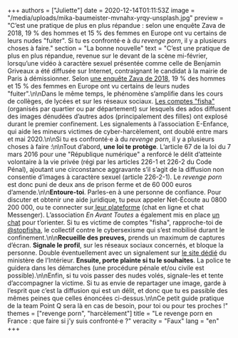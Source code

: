 +++
authors = ["Juliette"]
date = 2020-12-14T01:11:53Z
image = "/media/uploads/mika-baumeister-mvnahx-yrqy-unsplash.jpg"
preview = "C’est une pratique de plus en plus répandue&nbsp;: selon une enquête Zava de 2018, 19&nbsp;% des hommes et 15&nbsp;% des femmes en Europe ont vu certains de leurs nudes \"fuiter\". Si tu es confronté·e à du _revenge porn_, il y a plusieurs choses à faire."
section = "La bonne nouvelle"
text = "C’est une pratique de plus en plus répandue, revenue sur le devant de la scène mi-février, lorsqu’une vidéo à caractère sexuel présentée comme celle de Benjamin Griveaux a été diffusée sur Internet, contraignant le candidat à la mairie de Paris à démissionner. Selon [une enquête Zava de 2018](https://www.zavamed.com/fr/etude-zava-2018-sextos-et-nudes.html), 19&nbsp;% des hommes et 15&nbsp;% des femmes en Europe ont vu certains de leurs nudes \"fuiter\".\n\nDans le même temps, le phénomène s’amplifie dans les cours de collèges, de lycées et sur les réseaux sociaux. [Les comptes \"fisha\"](https://www.lemonde.fr/pixels/article/2020/04/07/harcelement-sexuel-avec-le-confinement-le-retour-en-force-des-comptes-fisha-sur-les-reseaux-sociaux_6035853_4408996.html) (organisés par quartier ou par département) sur lesquels des ados diffusent des images dénudées d’autres ados (principalement des filles) ont explosé durant le premier confinement. Les signalements à l’association E-Enfance, qui aide les mineurs victimes de cyber-harcèlement, ont doublé entre mars et mai 2020.\n\nSi tu es confronté·e à du _revenge porn_, il y a plusieurs choses à faire&nbsp;:\n\nTout d’abord, **une loi te protège**. L’article 67 de la loi du 7 mars 2016 pour une \"République numérique\" a renforcé le délit d’atteinte volontaire à la vie privée (régi par les articles 226-1 et 226-2 du Code Pénal), ajoutant une circonstance aggravante s’il s’agit de la diffusion non consentie d’images à caractère sexuel (article 226-2-1). Le _revenge porn_ est donc puni de deux ans de prison ferme et de 60 000 euros d’amende.\n\n**Entoure-toi**. Parles-en à une personne de confiance. Pour discuter et obtenir une aide juridique, tu peux appeler Net-Écoute au 0800 200 000, ou te connecter sur[ leur plateforme](https://www.netecoute.fr/#) (chat en ligne et chat Messenger). L’association _En Avant Toutes_ a également mis en place [un chat](https://enavanttoutes.fr/) pour t’orienter. Si tu es victime de comptes \"fisha\", rapproche-toi de [@stopfisha](https://twitter.com/StopFisha), le collectif contre le cybersexisme qui s’est mobilisé durant le confinement.\n\n**Recueille des preuves,** prends un maximum de captures d’écran. **Signale le profil**, sur les réseaux sociaux concernés, et bloque la personne. Double éventuellement avec un signalement sur [le site dédié](https://www.internet-signalement.gouv.fr/PortailWeb/planets/Accueil!input.action) du ministère de l’Intérieur. **Ensuite, porte plainte si tu le souhaites**. La police te guidera dans les démarches (une procédure pénale et/ou civile est possible).\n\nEnfin, si tu vois passer des nudes volés, signale-les et tente d’accompagner la victime. Si tu as envie de repartager une image, garde à l’esprit que c’est la diffusion qui est un délit, et donc que tu es passible des mêmes peines que celles énoncées ci-dessus.\n\nCe petit guide pratique de la team Point Q sera là en cas de besoin, pour toi ou pour tes proches&nbsp;!"
themes = ["revenge porn", "harcèlement"]
title = "Le revenge porn en France&nbsp;: que faire si j’y suis confronté·e&nbsp;?"
veracity = "Faux"
lang = "en"
+++
